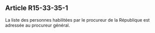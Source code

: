 Article R15-33-35-1
----
La liste des personnes habilitées par le procureur de la République est adressée
au procureur général.
